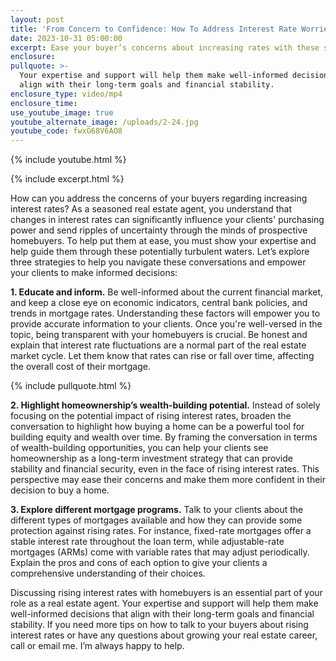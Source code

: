 ```yaml
---
layout: post
title: 'From Concern to Confidence: How To Address Interest Rate Worries'
date: 2023-10-31 05:00:00
excerpt: Ease your buyer’s concerns about increasing rates with these strategies.
enclosure:
pullquote: >-
  Your expertise and support will help them make well-informed decisions that
  align with their long-term goals and financial stability.
enclosure_type: video/mp4
enclosure_time:
use_youtube_image: true
youtube_alternate_image: /uploads/2-24.jpg
youtube_code: fwxG68V6AO8
---
```

{% include youtube.html %}

{% include excerpt.html %}

How can you address the concerns of your buyers regarding increasing interest rates? As a seasoned real estate agent, you understand that changes in interest rates can significantly influence your clients' purchasing power and send ripples of uncertainty through the minds of prospective homebuyers. To help put them at ease, you must show your expertise and help guide them through these potentially turbulent waters. Let’s explore three strategies to help you navigate these conversations and empower your clients to make informed decisions:

**1\. Educate and inform.** Be well-informed about the current financial market, and keep a close eye on economic indicators, central bank policies, and trends in mortgage rates. Understanding these factors will empower you to provide accurate information to your clients. Once you're well-versed in the topic, being transparent with your homebuyers is crucial. Be honest and explain that interest rate fluctuations are a normal part of the real estate market cycle. Let them know that rates can rise or fall over time, affecting the overall cost of their mortgage.

{% include pullquote.html %}

**2\. Highlight homeownership’s wealth-building potential.** Instead of solely focusing on the potential impact of rising interest rates, broaden the conversation to highlight how buying a home can be a powerful tool for building equity and wealth over time. By framing the conversation in terms of wealth-building opportunities, you can help your clients see homeownership as a long-term investment strategy that can provide stability and financial security, even in the face of rising interest rates. This perspective may ease their concerns and make them more confident in their decision to buy a home.

**3\. Explore different mortgage programs.** Talk to your clients about the different types of mortgages available and how they can provide some protection against rising rates. For instance, fixed-rate mortgages offer a stable interest rate throughout the loan term, while adjustable-rate mortgages (ARMs) come with variable rates that may adjust periodically. Explain the pros and cons of each option to give your clients a comprehensive understanding of their choices.

Discussing rising interest rates with homebuyers is an essential part of your role as a real estate agent. Your expertise and support will help them make well-informed decisions that align with their long-term goals and financial stability. If you need more tips on how to talk to your buyers about rising interest rates or have any questions about growing your real estate career, call or email me. I’m always happy to help.
